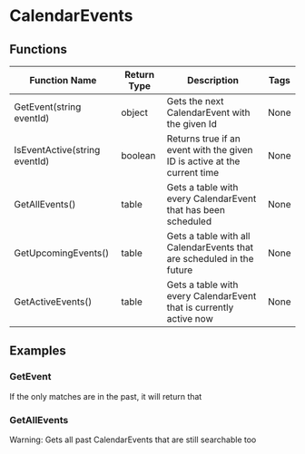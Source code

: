 # CalendarEvents

## Functions

| Function Name | Return Type | Description | Tags |
|---------------|-------------|-------------|------|
| GetEvent(string eventId) | object | Gets the next CalendarEvent with the given Id	 | None |
| IsEventActive(string eventId) | boolean | Returns true if an event with the given ID is active at the current time | None |
| GetAllEvents() | table | Gets a table with every CalendarEvent that has been scheduled | None |
| GetUpcomingEvents() | table | Gets a table with all CalendarEvents that are scheduled in the future | None |
| GetActiveEvents() | table | Gets a table with every CalendarEvent that is currently active now | None | 

## Examples

### GetEvent

If the only matches are in the past, it will return that

### GetAllEvents

Warning: Gets all past CalendarEvents that are still searchable too